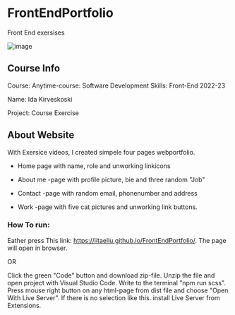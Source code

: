 # FrontEndPortfolio
Front End exersises

![image](https://user-images.githubusercontent.com/78799868/214067017-7d1f6ac7-9b9e-4281-96f2-6b718f4419fa.png)


## Course Info

Course: Anytime-course: Software Development Skills: Front-End 2022-23

Name: Ida Kirveskoski

Project: Course Exercise


## About Website

With Exersice videos, I created simpele four pages webportfolio.

- Home page with name, role and unworking linkicons

- About me -page with profile picture, bie and three random "Job"

- Contact -page with random email, phonenumber and address

- Work -page with five cat pictures and unworking link buttons.

### How To run:

Eather press This link: https://iitaellu.github.io/FrontEndPortfolio/. The page will open in browser.

OR

Click the green "Code" button and download zip-file. Unzip the file and open project with Visual Studio Code. Write to the terminal "npm run scss". Press mouse right button on any html-page from dist file and choose "Open With Live Server". If there is no selection like this. install Live Server from Extensions.
